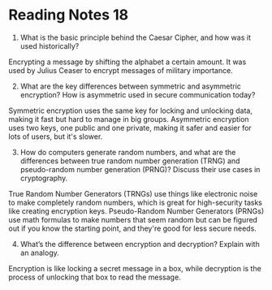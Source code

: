 # Reading Notes 18

1. What is the basic principle behind the Caesar Cipher, and how was it used historically?

Encrypting a message by shifting the alphabet a certain amount. It was used by Julius Ceaser to encrypt messages of military importance.

2. What are the key differences between symmetric and asymmetric encryption? How is asymmetric used in secure communication today?

Symmetric encryption uses the same key for locking and unlocking data, making it fast but hard to manage in big groups. Asymmetric encryption uses two keys, one public and one private, making it safer and easier for lots of users, but it's slower.

3. How do computers generate random numbers, and what are the differences between true random number generation (TRNG) and pseudo-random number generation (PRNG)? Discuss their use cases in cryptography.

True Random Number Generators (TRNGs) use things like electronic noise to make completely random numbers, which is great for high-security tasks like creating encryption keys. Pseudo-Random Number Generators (PRNGs) use math formulas to make numbers that seem random but can be figured out if you know the starting point, and they're good for less secure needs.

4. What’s the difference between encryption and decryption? Explain with an analogy.

Encryption is like locking a secret message in a box, while decryption is the process of unlocking that box to read the message.
